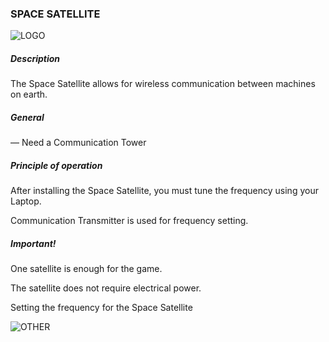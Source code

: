 ### SPACE SATELLITE
![LOGO](https://gtimpact.space/media/gregtech/SpaceSatellite.png)
##### Description
The Space Satellite allows for wireless communication between machines on earth.
##### General
— Need a Communication Tower
##### Principle of operation
After installing the Space Satellite, you must tune the frequency using your Laptop.
Communication Transmitter is used for frequency setting.
##### Important!
One satellite is enough for the game.
The satellite does not require electrical power.
Setting the frequency for the Space Satellite
![OTHER](https://gtimpact.space/media/gregtech/connectSattelite.gif)
